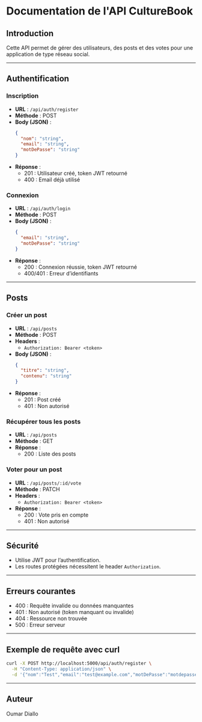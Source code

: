 # Documentation de l'API CultureBook

## Introduction
Cette API permet de gérer des utilisateurs, des posts et des votes pour une application de type réseau social.

---

## Authentification

### Inscription
- **URL** : `/api/auth/register`
- **Méthode** : POST
- **Body (JSON)** :
  ```json
  {
    "nom": "string",
    "email": "string",
    "motDePasse": "string"
  }
  ```
- **Réponse** :
  - 201 : Utilisateur créé, token JWT retourné
  - 400 : Email déjà utilisé

### Connexion
- **URL** : `/api/auth/login`
- **Méthode** : POST
- **Body (JSON)** :
  ```json
  {
    "email": "string",
    "motDePasse": "string"
  }
  ```
- **Réponse** :
  - 200 : Connexion réussie, token JWT retourné
  - 400/401 : Erreur d’identifiants

---

## Posts

### Créer un post
- **URL** : `/api/posts`
- **Méthode** : POST
- **Headers** :
  - `Authorization: Bearer <token>`
- **Body (JSON)** :
  ```json
  {
    "titre": "string",
    "contenu": "string"
  }
  ```
- **Réponse** :
  - 201 : Post créé
  - 401 : Non autorisé

### Récupérer tous les posts
- **URL** : `/api/posts`
- **Méthode** : GET
- **Réponse** :
  - 200 : Liste des posts

### Voter pour un post
- **URL** : `/api/posts/:id/vote`
- **Méthode** : PATCH
- **Headers** :
  - `Authorization: Bearer <token>`
- **Réponse** :
  - 200 : Vote pris en compte
  - 401 : Non autorisé

---

## Sécurité
- Utilise JWT pour l’authentification.
- Les routes protégées nécessitent le header `Authorization`.

---

## Erreurs courantes
- 400 : Requête invalide ou données manquantes
- 401 : Non autorisé (token manquant ou invalide)
- 404 : Ressource non trouvée
- 500 : Erreur serveur

---

## Exemple de requête avec curl
```bash
curl -X POST http://localhost:5000/api/auth/register \
  -H "Content-Type: application/json" \
  -d '{"nom":"Test","email":"test@example.com","motDePasse":"motdepasse"}'
```

---

## Auteur
Oumar Diallo
